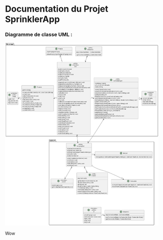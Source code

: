 # Documentation du Projet SprinklerApp

### Diagramme de classe UML :

![Diagramme De Classe](diagrammeDeClasse/diagrammeDeClasse.png)

Wow